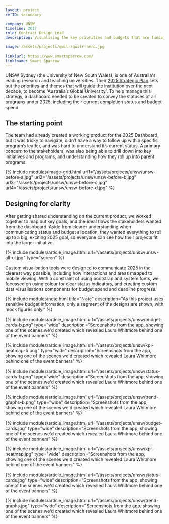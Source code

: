 ```yaml
---
layout: project
refID: secondary

company: UNSW
timeline: 2017
role: Contract Design Lead
description: Visualising the key priorities and budgets that are fundamental to the UNSW 2025 strategy 

image: /assets/projects/qwilr/qwilr-hero.jpg

link1url: https://www.smartsparrow.com/
link1name: Smart Sparrow
---
```


UNSW Sydney (the University of New South Wales), is one of Australia's leading research and teaching universities. Their [2025 Strategic Plan](https://www.2025.unsw.edu.au/) sets out the priorities and themes that will guide the institution over the next decade, to become 'Australia’s Global University'. To help manage this strategy, a dashboard needed to be created to convey the statuses of all programs under 2025, including their current completion status and budget spend.

## The starting point

The team had already created a working product for the 2025 Dashboard, but it was tricky to navigate, didn’t have a way to follow up with a specific program’s leader, and was hard to understand it’s current status. A primary concern to the stakeholders, was also being able to drill down into key initiatives and programs, and understanding how they roll up into parent programs.

{% include modules/image-grid.html url1="/assets/projects/unsw/unsw-before-a.jpg" url2="/assets/projects/unsw/unsw-before-b.jpg" url3="/assets/projects/unsw/unsw-before-c.jpg" url4="/assets/projects/unsw/unsw-before-d.jpg" %}

## Designing for clarity

After getting shared understanding on the current product, we worked together to map out key goals, and the ideal flows the stakeholders wanted from the dashboard. Aside from clearer understanding when communicating status and budget allocation, they wanted everything to roll up to a big, exciting 2025 goal, so everyone can see how their projects fit into the larger initiative.

{% include modules/article_image.html url="/assets/projects/unsw/unsw-all-ui.jpg" type="screen" %}

Custom visualisation tools were designed to communicate 2025 in the clearest way possible, including how interactions and areas mapped to mobile viewing. With a constraint of using bootstrap and system fonts, we focussed on using colour for clear status indicators, and creating custom data visualisations components for budget spend and deadline progress.

{% include modules/note.html title="Note" description="As this project uses sensitive budget information, only a segment of the designs are shown, with mock figures only." %}

{% include modules/article_image.html url="/assets/projects/unsw/budget-cards-b.png" type="wide" description="Screenshots from the app, showing one of the scenes we'd created which revealed Laura Whitmore behind one of the event banners" %}

{% include modules/article_image.html url="/assets/projects/unsw/kpi-heatmap-b.png" type="wide" description="Screenshots from the app, showing one of the scenes we'd created which revealed Laura Whitmore behind one of the event banners" %}

{% include modules/article_image.html url="/assets/projects/unsw/status-cards-b.png" type="wide" description="Screenshots from the app, showing one of the scenes we'd created which revealed Laura Whitmore behind one of the event banners" %}

{% include modules/article_image.html url="/assets/projects/unsw/trend-graphs-b.png" type="wide" description="Screenshots from the app, showing one of the scenes we'd created which revealed Laura Whitmore behind one of the event banners" %}


{% include modules/article_image.html url="/assets/projects/unsw/budget-cards.jpg" type="wide" description="Screenshots from the app, showing one of the scenes we'd created which revealed Laura Whitmore behind one of the event banners" %}

{% include modules/article_image.html url="/assets/projects/unsw/kpi-heatmap.jpg" type="wide" description="Screenshots from the app, showing one of the scenes we'd created which revealed Laura Whitmore behind one of the event banners" %}

{% include modules/article_image.html url="/assets/projects/unsw/status-cards.jpg" type="wide" description="Screenshots from the app, showing one of the scenes we'd created which revealed Laura Whitmore behind one of the event banners" %}

{% include modules/article_image.html url="/assets/projects/unsw/trend-graphs.jpg" type="wide" description="Screenshots from the app, showing one of the scenes we'd created which revealed Laura Whitmore behind one of the event banners" %}

